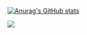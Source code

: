 [![Anurag's GitHub stats](https://github-readme-stats.vercel.app/api?username=yuforest&count_private=true&show_icons=true)](https://github.com/anuraghazra/github-readme-stats)

![](https://github-profile-summary-cards.vercel.app/api/cards/profile-details?username=yuforest&theme=vue)


